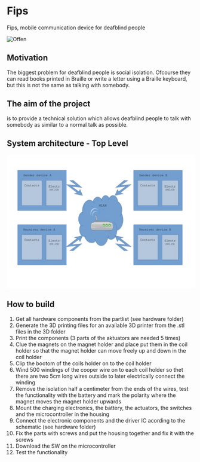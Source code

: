 # Fips
Fips, mobile communication device for deafblind people

![Offen](https://github.com/HWuest/Fips/assets/101700554/03f06f5f-590f-4728-87d6-e03cab2cd4a7)

## Motivation
The biggest problem for deafblind people is social isolation.
Ofcourse they can read books printed in Braille or write a letter using a Braille keyboard, but this is not the same as talking with somebody.
## The aim of the project
is to provide a technical solution which allows deafblind people to talk with somebody as similar to a normal talk as possible. 
## System architecture - Top Level
![JPG image](assets/systemarchitecture.jpg)

## How to build

1. Get all hardware components from the partlist (see hardware folder)
2. Generate the 3D printing files for an available 3D printer from the .stl files in the 3D folder
3. Print the components (3 parts of the aktuators are needed 5 times)
4. Clue the magnets on the magnet holder and place put them in the coil holder so that the magnet holder can move freely up and down in the coil holder
5. Clip the bootom of the coils holder on to the coil holder
6. Wind 500 windings of the cooper wire on to each coil holder so thet there are two 5cm long wires outside to later electrically connect the winding
7. Remove the isolation half a centimeter from the ends of the wires, test the functionality with the battery and mark the polarity where the magnet moves the magnet holder upwards
8. Mount the charging electronics, the battery, the actuators, the switches and the microcontroller in the housing
9. Connect the electronic components and the driver IC acording to the schematic (see hardware folder)
10. Fix the parts with screws and put the housing together and fix it with the screws
11. Download the SW on the microcontroller
12. Test the functionality
    
